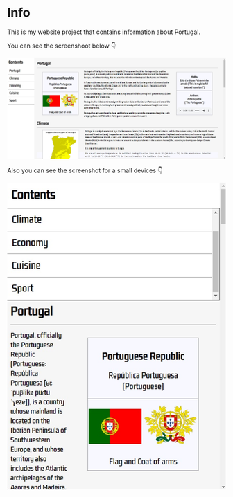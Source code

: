# Info

This is my website project that contains information about Portugal.

You can see the screenshoot below 👇

![img](img/page.jpg)

Also you can see the screenshot for a small devices 👇

![img](img/page2.jpg)